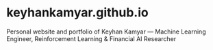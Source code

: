 # keyhankamyar.github.io
Personal website and portfolio of Keyhan Kamyar — Machine Learning Engineer, Reinforcement Learning &amp; Financial AI Researcher

